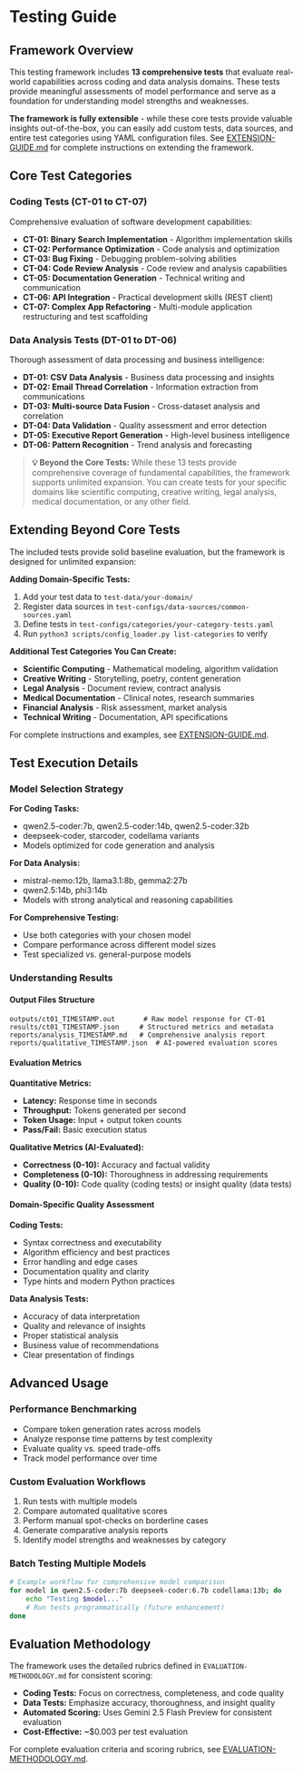 # Testing Guide

## Framework Overview

This testing framework includes **13 comprehensive tests** that evaluate real-world capabilities across coding and data analysis domains. These tests provide meaningful assessments of model performance and serve as a foundation for understanding model strengths and weaknesses.

**The framework is fully extensible** - while these core tests provide valuable insights out-of-the-box, you can easily add custom tests, data sources, and entire test categories using YAML configuration files. See [EXTENSION-GUIDE.md](EXTENSION-GUIDE.md) for complete instructions on extending the framework.

## Core Test Categories

### Coding Tests (CT-01 to CT-07)
Comprehensive evaluation of software development capabilities:

- **CT-01: Binary Search Implementation** - Algorithm implementation skills
- **CT-02: Performance Optimization** - Code analysis and optimization 
- **CT-03: Bug Fixing** - Debugging problem-solving abilities
- **CT-04: Code Review Analysis** - Code review and analysis capabilities
- **CT-05: Documentation Generation** - Technical writing and communication
- **CT-06: API Integration** - Practical development skills (REST client)
- **CT-07: Complex App Refactoring** - Multi-module application restructuring and test scaffolding

### Data Analysis Tests (DT-01 to DT-06)
Thorough assessment of data processing and business intelligence:

- **DT-01: CSV Data Analysis** - Business data processing and insights
- **DT-02: Email Thread Correlation** - Information extraction from communications
- **DT-03: Multi-source Data Fusion** - Cross-dataset analysis and correlation
- **DT-04: Data Validation** - Quality assessment and error detection
- **DT-05: Executive Report Generation** - High-level business intelligence
- **DT-06: Pattern Recognition** - Trend analysis and forecasting

> **💡 Beyond the Core Tests:** While these 13 tests provide comprehensive coverage of fundamental capabilities, the framework supports unlimited expansion. You can create tests for your specific domains like scientific computing, creative writing, legal analysis, medical documentation, or any other field.

## Extending Beyond Core Tests

The included tests provide solid baseline evaluation, but the framework is designed for unlimited expansion:

**Adding Domain-Specific Tests:**
1. Add your test data to `test-data/your-domain/`
2. Register data sources in `test-configs/data-sources/common-sources.yaml`
3. Define tests in `test-configs/categories/your-category-tests.yaml`
4. Run `python3 scripts/config_loader.py list-categories` to verify

**Additional Test Categories You Can Create:**
- **Scientific Computing** - Mathematical modeling, algorithm validation
- **Creative Writing** - Storytelling, poetry, content generation
- **Legal Analysis** - Document review, contract analysis
- **Medical Documentation** - Clinical notes, research summaries
- **Financial Analysis** - Risk assessment, market analysis
- **Technical Writing** - Documentation, API specifications

For complete instructions and examples, see [EXTENSION-GUIDE.md](EXTENSION-GUIDE.md).

## Test Execution Details

### Model Selection Strategy

**For Coding Tasks:**
- qwen2.5-coder:7b, qwen2.5-coder:14b, qwen2.5-coder:32b
- deepseek-coder, starcoder, codellama variants
- Models optimized for code generation and analysis

**For Data Analysis:**
- mistral-nemo:12b, llama3.1:8b, gemma2:27b
- qwen2.5:14b, phi3:14b
- Models with strong analytical and reasoning capabilities

**For Comprehensive Testing:**
- Use both categories with your chosen model
- Compare performance across different model sizes
- Test specialized vs. general-purpose models

### Understanding Results

#### Output Files Structure
```
outputs/ct01_TIMESTAMP.out       # Raw model response for CT-01
results/ct01_TIMESTAMP.json     # Structured metrics and metadata
reports/analysis_TIMESTAMP.md   # Comprehensive analysis report
reports/qualitative_TIMESTAMP.json  # AI-powered evaluation scores
```

#### Evaluation Metrics

**Quantitative Metrics:**
- **Latency:** Response time in seconds
- **Throughput:** Tokens generated per second
- **Token Usage:** Input + output token counts
- **Pass/Fail:** Basic execution status

**Qualitative Metrics (AI-Evaluated):**
- **Correctness (0-10):** Accuracy and factual validity
- **Completeness (0-10):** Thoroughness in addressing requirements
- **Quality (0-10):** Code quality (coding tests) or insight quality (data tests)

#### Domain-Specific Quality Assessment

**Coding Tests:**
- Syntax correctness and executability
- Algorithm efficiency and best practices
- Error handling and edge cases
- Documentation quality and clarity
- Type hints and modern Python practices

**Data Analysis Tests:**
- Accuracy of data interpretation
- Quality and relevance of insights
- Proper statistical analysis
- Business value of recommendations
- Clear presentation of findings

## Advanced Usage

### Performance Benchmarking
- Compare token generation rates across models
- Analyze response time patterns by test complexity
- Evaluate quality vs. speed trade-offs
- Track model performance over time

### Custom Evaluation Workflows
1. Run tests with multiple models
2. Compare automated qualitative scores
3. Perform manual spot-checks on borderline cases
4. Generate comparative analysis reports
5. Identify model strengths and weaknesses by category

### Batch Testing Multiple Models
```bash
# Example workflow for comprehensive model comparison
for model in qwen2.5-coder:7b deepseek-coder:6.7b codellama:13b; do
    echo "Testing $model..."
    # Run tests programmatically (future enhancement)
done
```

## Evaluation Methodology

The framework uses the detailed rubrics defined in `EVALUATION-METHODOLOGY.md` for consistent scoring:

- **Coding Tests:** Focus on correctness, completeness, and code quality
- **Data Tests:** Emphasize accuracy, thoroughness, and insight quality
- **Automated Scoring:** Uses Gemini 2.5 Flash Preview for consistent evaluation
- **Cost-Effective:** ~$0.003 per test evaluation

For complete evaluation criteria and scoring rubrics, see [EVALUATION-METHODOLOGY.md](EVALUATION-METHODOLOGY.md).
